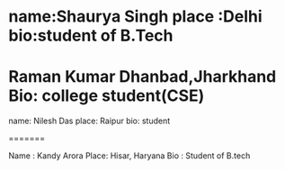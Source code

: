 
name:Shaurya Singh
place :Delhi
bio:student of B.Tech
=======

Raman Kumar
Dhanbad,Jharkhand
Bio: college student(CSE)
=======
name: Nilesh Das
place: Raipur 
bio: student

=======

Name : Kandy Arora
Place: Hisar, Haryana
Bio  : Student of B.tech

